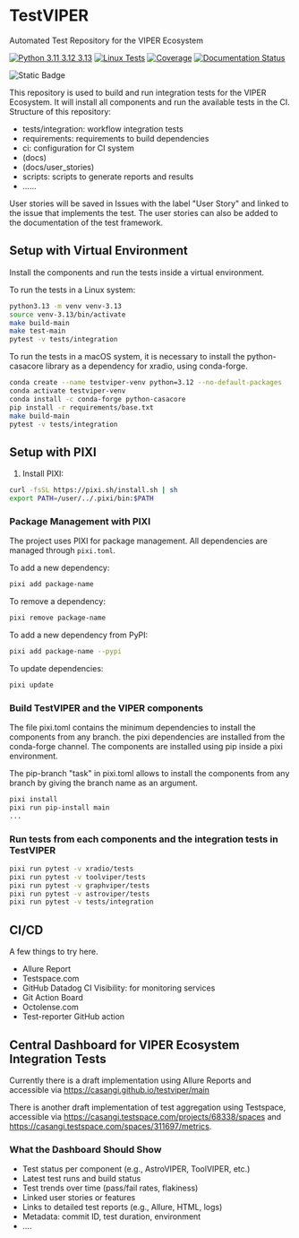 # TestVIPER
Automated Test Repository for the VIPER Ecosystem

[![Python 3.11 3.12 3.13](https://img.shields.io/badge/python-3.11%20%7C%203.12%20%7C%203.13-blue)](https://www.python.org/downloads/release/python-3130/)
[![Linux Tests](https://github.com/casangi/testviper/actions/workflows/integration_test_main.yml/badge.svg?branch=main)](https://github.com/casangi/testviper/actions/workflows/integration_test_main.yml?query=branch%3Amain)
[![Coverage](https://codecov.io/gh/casangi/testviper/branch/main/graph/badge.svg)](https://codecov.io/gh/casangi/testviper/branch/main/testviper)
[![Documentation Status](https://readthedocs.org/projects/testviper/badge/?version=latest)](https://testviper.readthedocs.io)


![Static Badge](https://img.shields.io/badge/work_in-progress-yellow)


This repository is used to build and run integration tests for the VIPER Ecosystem.
It will install all components and run the available tests in the CI.
Structure of this repository:
- tests/integration: workflow integration tests
- requirements: requirements to build dependencies
- ci: configuration for CI system
- (docs)
- (docs/user_stories)
- scripts: scripts to generate reports and results
- ......

User stories will be saved in Issues with the label "User Story" and linked to the issue that implements
the test. The user stories can also be added to the documentation of the test framework.

## Setup with Virtual Environment
Install the components and run the tests inside a virtual environment. 

To run the tests in a Linux system:
```bash
python3.13 -m venv venv-3.13
source venv-3.13/bin/activate
make build-main
make test-main
pytest -v tests/integration
```

To run the tests in a macOS system, it is necessary to install the python-casacore library as a dependency for xradio, using conda-forge.

```bash
conda create --name testviper-venv python=3.12 --no-default-packages
conda activate testviper-venv
conda install -c conda-forge python-casacore
pip install -r requirements/base.txt
make build-main
pytest -v tests/integration
```

## Setup with PIXI

1. Install PIXI:
```bash
curl -fsSL https://pixi.sh/install.sh | sh
export PATH=/user/../.pixi/bin:$PATH
```

### Package Management with PIXI

The project uses PIXI for package management. All dependencies are managed through `pixi.toml`.

To add a new dependency:
```bash
pixi add package-name
```

To remove a dependency:
```bash
pixi remove package-name
```

To add a new dependency from PyPI:
```bash
pixi add package-name --pypi
```

To update dependencies:
```bash
pixi update
```

### Build TestVIPER and the VIPER components
The file pixi.toml contains the minimum dependencies to install the
components from any branch. the pixi dependencies are installed from the
conda-forge channel. The components are installed using pip inside a pixi
environment.

The pip-branch "task" in pixi.toml allows to install the components from any branch
by giving the branch name as an argument.
```bash
pixi install
pixi run pip-install main
...
```
### Run tests from each components and the integration tests in TestVIPER
```bash
pixi run pytest -v xradio/tests
pixi run pytest -v toolviper/tests
pixi run pytest -v graphviper/tests
pixi run pytest -v astroviper/tests
pixi run pytest -v tests/integration
```

## CI/CD
A few things to try here.
- Allure Report
- Testspace.com
- GitHub Datadog CI Visibility: for monitoring services
- Git Action Board
- Octolense.com
- Test-reporter GitHub action

## Central Dashboard for VIPER Ecosystem Integration Tests
Currently there is a draft implementation using Allure Reports and accessible via
https://casangi.github.io/testviper/main

There is another draft implementation of test aggregation using Testspace, accessible via
https://casangi.testspace.com/projects/68338/spaces and https://casangi.testspace.com/spaces/311697/metrics.


### What the Dashboard Should Show
- Test status per component (e.g., AstroVIPER, ToolVIPER, etc.)
- Latest test runs and build status
- Test trends over time (pass/fail rates, flakiness)
- Linked user stories or features
- Links to detailed test reports (e.g., Allure, HTML, logs)
- Metadata: commit ID, test duration, environment
- ....